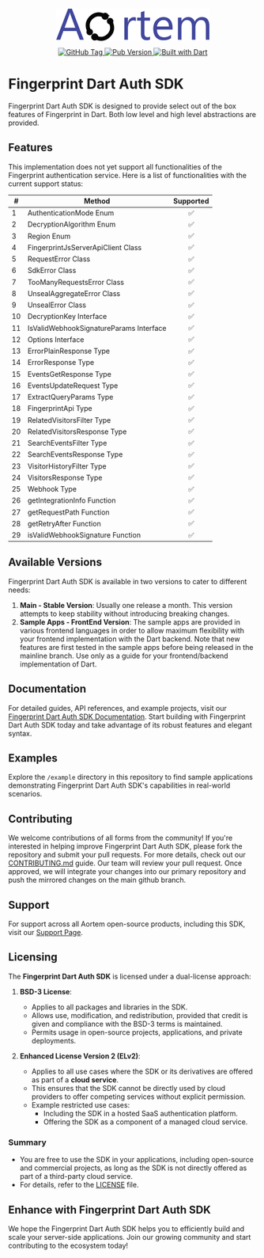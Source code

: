 <p align="center">
  <picture>
    <source media="(prefers-color-scheme: dark)" srcset="https://raw.githubusercontent.com/aortem/logos/main/Aortem-logo-small.png" />
    <img align="center" alt="Aortem Logo" src="https://raw.githubusercontent.com/aortem/logos/main/Aortem-logo-small.png" />
  </picture>
</p>

<!-- x-hide-in-docs-end -->
<p align="center" class="github-badges">
  <!-- GitHub Tag Badge -->
  <a href="https://github.com/aortem/Fingerprint-dart-auth-sdk/tags">
    <img alt="GitHub Tag" src="https://img.shields.io/github/v/tag/aortem/transmit-dart-auth-sdk?style=for-the-badge" />
  </a>
  <!-- Dart-Specific Badges -->
  <a href="https://pub.dev/packages/transmit_dart_auth_sdk">
    <img alt="Pub Version" src="https://img.shields.io/pub/v/transmit_dart_auth_sdk.svg?style=for-the-badge" />
  </a>
  <a href="https://dart.dev/">
    <img alt="Built with Dart" src="https://img.shields.io/badge/Built%20with-Dart-blue.svg?style=for-the-badge" />
  </a>
<!-- x-hide-in-docs-start -->

# Fingerprint Dart Auth SDK

Fingerprint Dart Auth SDK is designed to provide select out of the box features of Fingerprint in Dart.  Both low level and high level abstractions are provided.

## Features
This implementation does not yet support all functionalities of the Fingerprint authentication service. Here is a list of functionalities with the current support status:

| #  | Method                                      | Supported |
|----|---------------------------------------------|:---------:|
| 1  | AuthenticationMode Enum                     | ✅        |
| 2  | DecryptionAlgorithm Enum                    | ✅        |
| 3  | Region Enum                                 | ✅        |
| 4  | FingerprintJsServerApiClient Class          | ✅        |
| 5  | RequestError Class                          | ✅        |
| 6  | SdkError Class                              | ✅        |
| 7  | TooManyRequestsError Class                  | ✅        |
| 8  | UnsealAggregateError Class                  | ✅        |
| 9  | UnsealError Class                           | ✅        |
| 10 | DecryptionKey Interface                     | ✅        |
| 11 | IsValidWebhookSignatureParams Interface     | ✅        |
| 12 | Options Interface                           | ✅        |
| 13 | ErrorPlainResponse Type                     | ✅        |
| 14 | ErrorResponse Type                          | ✅        |
| 15 | EventsGetResponse Type                      | ✅        |
| 16 | EventsUpdateRequest Type                    | ✅        |
| 17 | ExtractQueryParams Type                     | ✅        |
| 18 | FingerprintApi Type                         | ✅        |
| 19 | RelatedVisitorsFilter Type                  | ✅        |
| 20 | RelatedVisitorsResponse Type                | ✅        |
| 21 | SearchEventsFilter Type                     | ✅        |
| 22 | SearchEventsResponse Type                   | ✅        |
| 23 | VisitorHistoryFilter Type                   | ✅        |
| 24 | VisitorsResponse Type                       | ✅        |
| 25 | Webhook Type                                | ✅        |
| 26 | getIntegrationInfo Function                 | ✅        |
| 27 | getRequestPath Function                     | ✅        |
| 28 | getRetryAfter Function                      | ✅        |
| 29 | isValidWebhookSignature Function            | ✅        |


## Available Versions

Fingerprint Dart Auth SDK is available in two versions to cater to different needs:

1. **Main - Stable Version**: Usually one release a month.  This version attempts to keep stability without introducing breaking changes.
2. **Sample Apps - FrontEnd Version**: The sample apps are provided in various frontend languages in order to allow maximum flexibility with your frontend implementation with the Dart backend.  Note that new features are first tested in the sample apps before being released in the mainline branch. Use only as a guide for your frontend/backend implementation of Dart.

## Documentation

For detailed guides, API references, and example projects, visit our [Fingerprint Dart Auth SDK Documentation](https://sdks.aortem.io/transmit-dart-auth-sdk). Start building with  Fingerprint Dart Auth SDK today and take advantage of its robust features and elegant syntax.

## Examples

Explore the `/example` directory in this repository to find sample applications demonstrating  Fingerprint Dart Auth SDK's capabilities in real-world scenarios.

## Contributing

We welcome contributions of all forms from the community! If you're interested in helping improve  Fingerprint Dart Auth SDK, please fork the repository and submit your pull requests. For more details, check out our [CONTRIBUTING.md](CONTRIBUTING.md) guide.  Our team will review your pull request. Once approved, we will integrate your changes into our primary repository and push the mirrored changes on the main github branch.

## Support

For support across all Aortem open-source products, including this SDK, visit our [Support Page](https://aortem.io/support).

## Licensing

The **Fingerprint Dart Auth SDK** is licensed under a dual-license approach:

1. **BSD-3 License**:
   - Applies to all packages and libraries in the SDK.
   - Allows use, modification, and redistribution, provided that credit is given and compliance with the BSD-3 terms is maintained.
   - Permits usage in open-source projects, applications, and private deployments.

2. **Enhanced License Version 2 (ELv2)**:
   - Applies to all use cases where the SDK or its derivatives are offered as part of a **cloud service**.
   - This ensures that the SDK cannot be directly used by cloud providers to offer competing services without explicit permission.
   - Example restricted use cases:
     - Including the SDK in a hosted SaaS authentication platform.
     - Offering the SDK as a component of a managed cloud service.

### **Summary**
- You are free to use the SDK in your applications, including open-source and commercial projects, as long as the SDK is not directly offered as part of a third-party cloud service.
- For details, refer to the [LICENSE](LICENSE.md) file.

## Enhance with Fingerprint Dart Auth SDK

We hope the Fingerprint Dart Auth SDK helps you to efficiently build and scale your server-side applications. Join our growing community and start contributing to the ecosystem today!